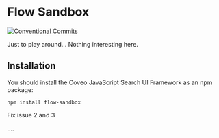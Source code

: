 # Flow Sandbox

[![Conventional Commits](https://img.shields.io/badge/Conventional%20Commits-1.0.0-yellow.svg)](https://conventionalcommits.org)

Just to play around... Nothing interesting here.

## Installation

You should install the Coveo JavaScript Search UI Framework as an npm package:

    npm install flow-sandbox

Fix issue 2 and 3

....
